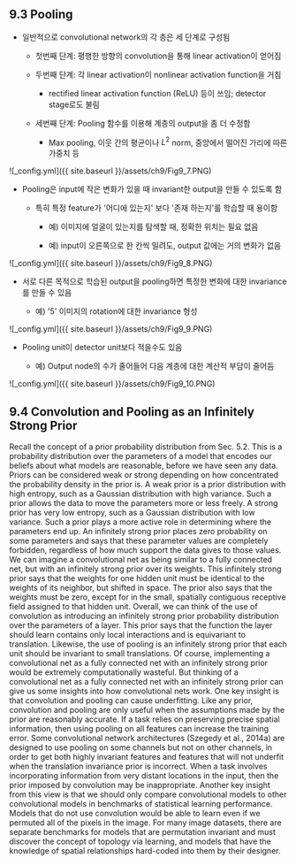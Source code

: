 ## 9.3 Pooling

- 일반적으로 convolutional network의 각 층은 세 단계로 구성됨

  - 첫번째 단계: 평행한 방향의 convolution을 통해 linear activation이 얻어짐

  - 두번째 단계: 각 linear activation이 nonlinear activation function을 거침

    - rectified linear activation function (ReLU) 등이 쓰임; detector stage로도 불림

  - 세번째 단계: Pooling 함수를 이용해 계층의 output을 좀 더 수정함
  
    - Max pooling, 이웃 간의 평균이나 $L^2$ norm, 중앙에서 떨어진 가리에 따른 가중치 등

![_config.yml]({{ site.baseurl }}/assets/ch9/Fig9_7.PNG)

- Pooling은 input에 작은 변화가 있을 때 invariant한 output을 만들 수 있도록 함
  
  - 특히 특정 feature가 '어디에 있는지' 보다 '존재 하는지'를 학습할 때 용이함

    - 예) 이미지에 얼굴이 있는지를 탐색할 때, 정확한 위치는 필요 없음

    - 예) input이 오른쪽으로 한 칸씩 밀려도, output 값에는 거의 변화가 없음

![_config.yml]({{ site.baseurl }}/assets/ch9/Fig9_8.PNG)

- 서로 다른 목적으로 학습된 output을 pooling하면 특정한 변화에 대한 invariance를 만들 수 있음

  - 예) '5' 이미지의 rotation에 대한 invariance 형성

![_config.yml]({{ site.baseurl }}/assets/ch9/Fig9_9.PNG)

- Pooling unit이 detector unit보다 적을수도 있음

  - 예) Output node의 수가 줄어들어 다음 계층에 대한 계산적 부담이 줄어듬

![_config.yml]({{ site.baseurl }}/assets/ch9/Fig9_10.PNG)



## 9.4 Convolution and Pooling as an Infinitely Strong Prior



  Recall the concept of a prior probability distribution from Sec. 5.2. This is a
probability distribution over the parameters of a model that encodes our beliefs
about what models are reasonable, before we have seen any data.
  Priors can be considered weak or strong depending on how concentrated the
probability density in the prior is. A weak prior is a prior distribution with high
entropy, such as a Gaussian distribution with high variance. Such a prior allows
the data to move the parameters more or less freely. A strong prior has very low
entropy, such as a Gaussian distribution with low variance. Such a prior plays a
more active role in determining where the parameters end up.
  An infinitely strong prior places zero probability on some parameters and says
that these parameter values are completely forbidden, regardless of how much
support the data gives to those values.
  We can imagine a convolutional net as being similar to a fully connected net,
but with an infinitely strong prior over its weights. This infinitely strong prior
says that the weights for one hidden unit must be identical to the weights of its
neighbor, but shifted in space. The prior also says that the weights must be zero,
except for in the small, spatially contiguous receptive field assigned to that hidden
unit. Overall, we can think of the use of convolution as introducing an infinitely
strong prior probability distribution over the parameters of a layer. This prior
says that the function the layer should learn contains only local interactions and is
equivariant to translation. Likewise, the use of pooling is an infinitely strong prior
that each unit should be invariant to small translations.
  Of course, implementing a convolutional net as a fully connected net with an
infinitely strong prior would be extremely computationally wasteful. But thinking
of a convolutional net as a fully connected net with an infinitely strong prior can
give us some insights into how convolutional nets work.
  One key insight is that convolution and pooling can cause underfitting. Like
any prior, convolution and pooling are only useful when the assumptions made
by the prior are reasonably accurate. If a task relies on preserving precise spatial
information, then using pooling on all features can increase the training error.
  Some convolutional network architectures (Szegedy et al., 2014a) are designed to
use pooling on some channels but not on other channels, in order to get both
highly invariant features and features that will not underfit when the translation
invariance prior is incorrect. When a task involves incorporating information from
very distant locations in the input, then the prior imposed by convolution may be
inappropriate.
  Another key insight from this view is that we should only compare convolutional
models to other convolutional models in benchmarks of statistical learning
performance. Models that do not use convolution would be able to learn even if
we permuted all of the pixels in the image. For many image datasets, there are
separate benchmarks for models that are permutation invariant and must discover
the concept of topology via learning, and models that have the knowledge of spatial
relationships hard-coded into them by their designer.
